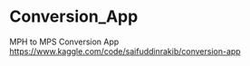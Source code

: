 # Conversion_App
MPH to MPS Conversion App
https://www.kaggle.com/code/saifuddinrakib/conversion-app
